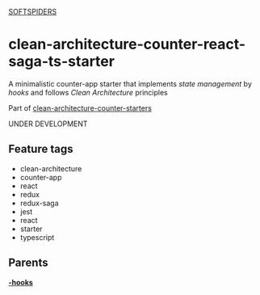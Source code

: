 [SOFTSPIDERS](https://github.com/softspiders/softspiders)

# clean-architecture-counter-react-saga-ts-starter

A minimalistic counter-app starter that implements *state management* by *hooks* and follows *Clean Architecture* principles

Part of [clean-architecture-counter-starters](https://github.com/softspiders/clean-architecture-counter-starters/blob/master/README.md)

UNDER DEVELOPMENT

## Feature tags
- clean-architecture
- counter-app
- react
- redux
- redux-saga
- jest
- react
- starter
- typescript

## Parents

[**-hooks**](https://github.com/softspiders/clean-architecture-counter-starters/tree/clean-architecture-counter-react)

